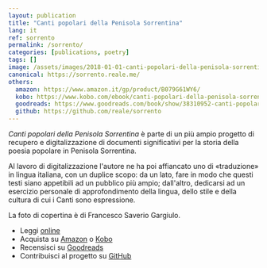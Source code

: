 ```yaml
---
layout: publication
title: "Canti popolari della Penisola Sorrentina"
lang: it
ref: sorrento
permalink: /sorrento/
categories: [publications, poetry]
tags: []
image: /assets/images/2018-01-01-canti-popolari-della-penisola-sorrentina.jpg
canonical: https://sorrento.reale.me/
others:
  amazon: https://www.amazon.it/gp/product/B079G61WY6/
  kobo: https://www.kobo.com/ebook/canti-popolari-della-penisola-sorrentina
  goodreads: https://www.goodreads.com/book/show/38310952-canti-popolari-della-penisola-sorrentina
  github: https://github.com/reale/sorrento
---
```


_Canti popolari della Penisola Sorrentina_ è parte di un più ampio progetto di recupero e digitalizzazione di documenti significativi per la storia della poesia popolare in Penisola Sorrentina.

Al lavoro di digitalizzazione l'autore ne ha poi affiancato uno di «traduzione» in lingua italiana, con un duplice scopo: da un lato, fare in modo che questi testi siano appetibili ad un pubblico più ampio; dall'altro, dedicarsi ad un esercizio personale di approfondimento della lingua, dello stile e della cultura di cui i Canti sono espressione.

La foto di copertina è di Francesco Saverio Gargiulo.

* Leggi [online](https://sorrento.reale.me/)
* Acquista su [Amazon](https://www.amazon.it/gp/product/B079G61WY6/) o [Kobo](https://www.kobo.com/ebook/canti-popolari-della-penisola-sorrentina)
* Recensisci su [Goodreads](https://www.goodreads.com/book/show/38310952-canti-popolari-della-penisola-sorrentina)
* Contribuisci al progetto su [GitHub](https://github.com/reale/sorrento)
